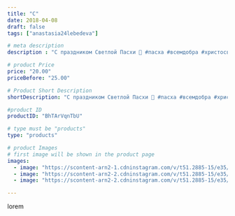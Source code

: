 ```yaml
---
title: "С"
date: 2018-04-08
draft: false
tags: ["anastasia24lebedeva"]

# meta description
description : "С праздником Светлой Пасхи 🌻 #пасха #всемдобра #христосвоскресе"

# product Price
price: "20.00"
priceBefore: "25.00"

# Product Short Description
shortDescription: "С праздником Светлой Пасхи 🌻 #пасха #всемдобра #христосвоскресе"

#product ID
productID: "BhTArVqnTbU"

# type must be "products"
type: "products"

# product Images
# first image will be shown in the product page
images:
  - image: "https://scontent-arn2-1.cdninstagram.com/v/t51.2885-15/e35/30084423_448145928944224_5060971818433642496_n.jpg?_nc_ht=scontent-arn2-1.cdninstagram.com&_nc_cat=104&_nc_ohc=1mmj9Kfv2KcAX-KTkFD&tp=1&oh=a6f2576b88e3e593c8529ebb1060efec&oe=605BC352&ig_cache_key=MTc1Mjc0NzAyODcxMjM1MzcwNg%3D%3D.2"
  - image: "https://scontent-arn2-2.cdninstagram.com/v/t51.2885-15/e35/29739033_2040329479623936_9094399284261945344_n.jpg?_nc_ht=scontent-arn2-2.cdninstagram.com&_nc_cat=100&_nc_ohc=ObOfiqjRXVcAX_Puz_B&tp=1&oh=27d3e0d5b15e0ca0d1b19e2283fe7975&oe=605D0D7E&ig_cache_key=MTc1Mjc0NzA0MDc0MTUyNDgyOA%3D%3D.2"
  - image: "https://scontent-arn2-2.cdninstagram.com/v/t51.2885-15/e35/29714453_2059661164305144_2468166444852969472_n.jpg?_nc_ht=scontent-arn2-2.cdninstagram.com&_nc_cat=100&_nc_ohc=vC7SJMyzMPAAX-gX-9o&tp=1&oh=09012e9f3ee8bcd34318fe70bad723b4&oe=605C22D8&ig_cache_key=MTc1Mjc0NzA1MDgyNDY3OTQ0MA%3D%3D.2"

---
```

lorem
